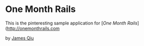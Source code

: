 # One Month Rails

This is the pinteresting sample application for 
[*One Month Rails*] (http://onemonthrails.com

by [James Qiu](http://jamesaqiu.com)
